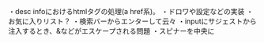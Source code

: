 ・desc infoにおけるhtmlタグの処理(a href系)。
・ドロワや設定などの実装
・お気に入りリスト？
・検索バーからエンターして云々
・inputにサジェストから注入するとき、&などがエスケープされる問題
・スピナーを中央に